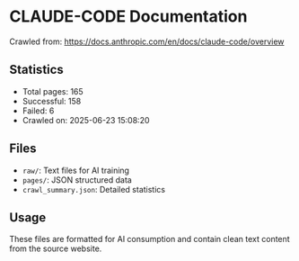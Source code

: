 # CLAUDE-CODE Documentation

Crawled from: https://docs.anthropic.com/en/docs/claude-code/overview

## Statistics
- Total pages: 165
- Successful: 158
- Failed: 6
- Crawled on: 2025-06-23 15:08:20

## Files
- `raw/`: Text files for AI training
- `pages/`: JSON structured data
- `crawl_summary.json`: Detailed statistics

## Usage
These files are formatted for AI consumption and contain clean text content from the source website.
